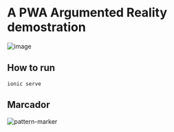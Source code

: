 # A PWA Argumented Reality demostration
![image](https://github.com/M4RC0N3/ar-demo/assets/41484946/d4e65000-3751-451c-af22-b4447307387a)

## How to run
`ionic serve`

## Marcador
![pattern-marker](https://github.com/M4RC0N3/ar-demo/assets/41484946/7a9d2d3e-e952-4c8e-94b3-acb2f93965eb)

